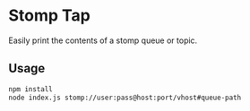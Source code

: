 Stomp Tap
========

Easily print the contents of a stomp queue or topic.

## Usage
```sh
npm install
node index.js stomp://user:pass@host:port/vhost#queue-path
```
